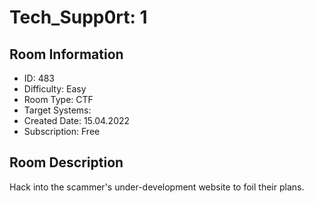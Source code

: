 ﻿# Tech_Supp0rt: 1

## Room Information
- ID: 483
- Difficulty: Easy
- Room Type: CTF
- Target Systems: 
- Created Date: 15.04.2022
- Subscription: Free

## Room Description
Hack into the scammer's under-development website to foil their plans.
